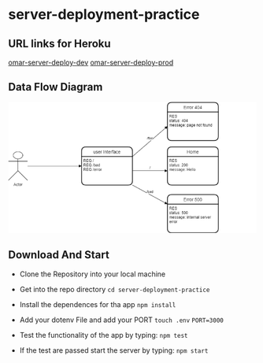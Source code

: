 # server-deployment-practice

## URL links for Heroku

[omar-server-deploy-dev](https://omar-server-deploy-dev.herokuapp.com/)
[omar-server-deploy-prod](https://omar-server-deploy-prod.herokuapp.com/)

## Data Flow Diagram

![data-flow-diagram](img/Lab01-v2.png)

## Download And Start

- Clone the Repository into your local machine
- Get into the repo directory
  `cd server-deployment-practice`

- Install the dependences for tha app
  `npm install`

- Add your dotenv File and add your PORT
  `touch .env`
  `PORT=3000`

- Test the functionality of the app by typing:
  `npm test`

- If the test are passed start the server by typing:
  `npm start`
